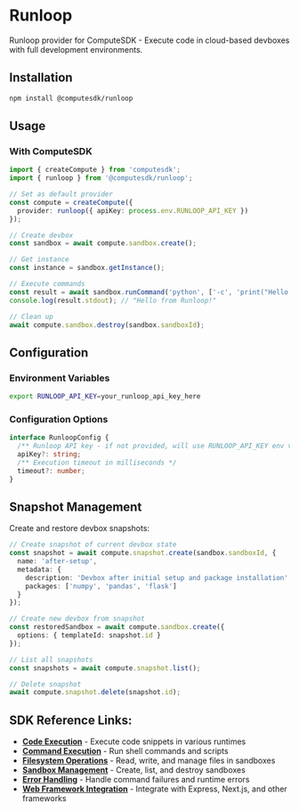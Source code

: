 # Runloop

Runloop provider for ComputeSDK - Execute code in cloud-based devboxes with full development environments.

## Installation

```bash
npm install @computesdk/runloop
```

## Usage

### With ComputeSDK

```typescript
import { createCompute } from 'computesdk';
import { runloop } from '@computesdk/runloop';

// Set as default provider
const compute = createCompute({ 
  provider: runloop({ apiKey: process.env.RUNLOOP_API_KEY }) 
});

// Create devbox
const sandbox = await compute.sandbox.create();

// Get instance
const instance = sandbox.getInstance();

// Execute commands
const result = await sandbox.runCommand('python', ['-c', 'print("Hello from Runloop!")']);
console.log(result.stdout); // "Hello from Runloop!"

// Clean up
await compute.sandbox.destroy(sandbox.sandboxId);
```

## Configuration

### Environment Variables

```bash
export RUNLOOP_API_KEY=your_runloop_api_key_here
```

### Configuration Options

```typescript
interface RunloopConfig {
  /** Runloop API key - if not provided, will use RUNLOOP_API_KEY env var */
  apiKey?: string;
  /** Execution timeout in milliseconds */
  timeout?: number;
}
```

## Snapshot Management

Create and restore devbox snapshots:

```typescript
// Create snapshot of current devbox state
const snapshot = await compute.snapshot.create(sandbox.sandboxId, {
  name: 'after-setup',
  metadata: { 
    description: 'Devbox after initial setup and package installation',
    packages: ['numpy', 'pandas', 'flask']
  }
});

// Create new devbox from snapshot
const restoredSandbox = await compute.sandbox.create({
  options: { templateId: snapshot.id }
});

// List all snapshots
const snapshots = await compute.snapshot.list();

// Delete snapshot
await compute.snapshot.delete(snapshot.id);
```

## SDK Reference Links:

- **[Code Execution](./reference/code-execution)** - Execute code snippets in various runtimes
- **[Command Execution](./reference/code-execution#runcommand-method)** - Run shell commands and scripts
- **[Filesystem Operations](./reference/filesystem)** - Read, write, and manage files in sandboxes
- **[Sandbox Management](./reference/sandbox-management.md)** - Create, list, and destroy sandboxes
- **[Error Handling](./reference/api-integration.md#error-handling)** - Handle command failures and runtime errors
- **[Web Framework Integration](./reference/api-integration#web-framework-integration)** - Integrate with Express, Next.js, and other frameworks
